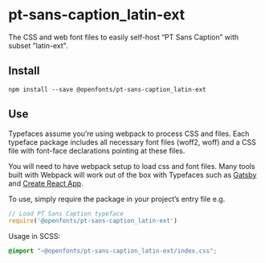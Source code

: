 
# pt-sans-caption_latin-ext

The CSS and web font files to easily self-host “PT Sans Caption” with subset "latin-ext".

## Install

`npm install --save @openfonts/pt-sans-caption_latin-ext`

## Use

Typefaces assume you’re using webpack to process CSS and files. Each typeface
package includes all necessary font files (woff2, woff) and a CSS file with
font-face declarations pointing at these files.

You will need to have webpack setup to load css and font files. Many tools built
with Webpack will work out of the box with Typefaces such as [Gatsby](https://github.com/gatsbyjs/gatsby)
and [Create React App](https://github.com/facebookincubator/create-react-app).

To use, simply require the package in your project’s entry file e.g.

```javascript
// Load PT Sans Caption typeface
require('@openfonts/pt-sans-caption_latin-ext')
```

Usage in SCSS:
```scss
@import "~@openfonts/pt-sans-caption_latin-ext/index.css";
```

